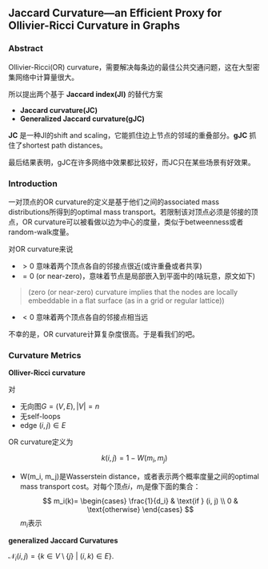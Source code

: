 ## Jaccard Curvature—an Efficient Proxy for Ollivier-Ricci Curvature in Graphs

### Abstract

Ollivier-Ricci(OR) curvature，需要解决每条边的最佳公共交通问题，这在大型密集网络中计算量很大。

所以提出两个基于 **Jaccard index(JI)** 的替代方案

- **Jaccard curvature(JC)**
- **Generalized Jaccard curvature(gJC)**

**JC** 是一种JI的shift and scaling，它能抓住边上节点的邻域的重叠部分。**gJC** 抓住了shortest path distances。

最后结果表明，gJC在许多网络中效果都比较好，而JC只在某些场景有好效果。

### Introduction

一对顶点的OR curvature的定义是基于他们之间的associated mass distributions所得到的optimal mass transport。若限制该对顶点必须是邻接的顶点，OR curvature可以被看做以边为中心的度量，类似于betweenness或者random-walk度量。

对OR curvature来说

- $>0$ 意味着两个顶点各自的邻接点很近(或许重叠或者共享)
- $=0$ (or near-zero)，意味着节点是局部嵌入到平面中的(啥玩意，原文如下)
>(zero (or near-zero) curvature implies that the nodes are locally embeddable in a flat surface (as in a grid or regular lattice))

- $<0$ 意味着两个顶点各自的邻接点相当远

不幸的是，OR curvature计算复杂度很高。于是看我们的吧。

### Curvature Metrics

**Olliver-Ricci curvature**

对

- 无向图$G = (V,E), |V|=n$
- 无self-loops
- edge $(i, j) \in E$

OR curvature定义为

$$k(i,j) = 1 - W(m_i, m_j)$$

- W(m_i, m_j)是Wasserstein distance，或者表示两个概率度量之间的optimal mass transport cost。对每个顶点$i$，$m_i$是像下面的集合：
$$
m_i(k)=
\begin{cases}
    \frac{1}{d_i} & \text{if } (i, j) \\
    0 & \text{otherwise}
\end{cases}
$$
$m_i$表示


**generalized Jaccard Curvatures**

$\mathscr {N}_i(i,j) = \{ k \in V \setminus \{j\} \ | \ (i,k) \in E \}.$
